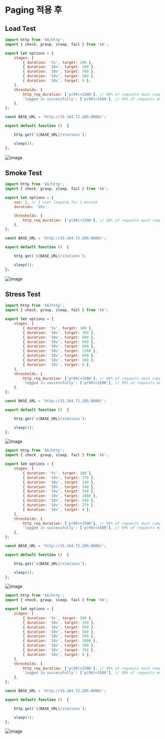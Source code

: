 # Paging 적용 후

## Load Test

```javascript
import http from 'k6/http';
import { check, group, sleep, fail } from 'k6';

export let options = {
    stages: [
        { duration: '5s', target: 200 },
        { duration: '10s', target: 500 },
        { duration: '20s', target: 500 },
        { duration: '10s', target: 200 },
        { duration: '10s', target: 0 },
    ],
    thresholds: {
        http_req_duration: ['p(99)<1500'], // 99% of requests must complete below 1.5s
        'logged in successfully': ['p(99)<1500'], // 99% of requests must complete below 1.5s
    },
};

const BASE_URL = 'http://15.164.72.205:8080/';

export default function ()  {

    http.get(`${BASE_URL}/stations`);

    sleep(1);
};

```

![image](https://user-images.githubusercontent.com/10750614/147834433-5ac1a679-9ce1-4839-8bc9-26ea9530cba5.png)




## Smoke Test

```javascript
import http from 'k6/http';
import { check, group, sleep, fail } from 'k6';

export let options = {
    vus: 1, // 1 user looping for 1 minute
    duration: '10s',

    thresholds: {
        http_req_duration: ['p(99)<1500'], // 99% of requests must complete below 1.5s
    },
};

const BASE_URL = 'http://15.164.72.205:8080/';

export default function ()  {

    http.get(`${BASE_URL}/stations`);

    sleep(1);
};
```


![image](https://user-images.githubusercontent.com/10750614/147834485-62a378eb-0be6-4742-a18a-75f0ed1057fa.png)



## Stress Test

```javascript
import http from 'k6/http';
import { check, group, sleep, fail } from 'k6';

export let options = {
    stages: [
        { duration: '5s', target: 100 },
        { duration: '10s', target: 300 },
        { duration: '10s', target: 600 },
        { duration: '20s', target: 600 },
        { duration: '10s', target: 600 },
        { duration: '20s', target: 1200 },
        { duration: '10s', target: 600 },
        { duration: '10s', target: 300 },
        { duration: '10s', target: 0 },
    ],
    thresholds: {
        http_req_duration: ['p(99)<1500'], // 99% of requests must complete below 1.5s
        'logged in successfully': ['p(99)<1500'], // 99% of requests must complete below 1.5s
    },
};

const BASE_URL = 'http://15.164.72.205:8080/';

export default function ()  {

    http.get(`${BASE_URL}/stations`);

    sleep(1);
};
```

![image](https://user-images.githubusercontent.com/10750614/147834611-8c32e66b-21ab-4c8e-9a0a-94fb18c214a3.png)



```javascript
import http from 'k6/http';
import { check, group, sleep, fail } from 'k6';

export let options = {
    stages: [
        { duration: '5s', target: 100 },
        { duration: '10s', target: 270 },
        { duration: '10s', target: 540 },
        { duration: '20s', target: 540 },
        { duration: '10s', target: 540 },
        { duration: '20s', target: 1080 },
        { duration: '10s', target: 540 },
        { duration: '10s', target: 270 },
        { duration: '10s', target: 0 },
    ],
    thresholds: {
        http_req_duration: ['p(99)<1500'], // 99% of requests must complete below 1.5s
        'logged in successfully': ['p(99)<1500'], // 99% of requests must complete below 1.5s
    },
};

const BASE_URL = 'http://15.164.72.205:8080/';

export default function ()  {

    http.get(`${BASE_URL}/stations`);

    sleep(1);
};
```

![image](https://user-images.githubusercontent.com/10750614/147834707-eece4ffe-1082-4b89-895a-17eece2127a6.png)



```javascript
import http from 'k6/http';
import { check, group, sleep, fail } from 'k6';

export let options = {
    stages: [
        { duration: '5s', target: 100 },
        { duration: '10s', target: 250 },
        { duration: '10s', target: 500 },
        { duration: '20s', target: 500 },
        { duration: '10s', target: 500 },
        { duration: '20s', target: 1000 },
        { duration: '10s', target: 500 },
        { duration: '10s', target: 250 },
        { duration: '10s', target: 0 },
    ],
    thresholds: {
        http_req_duration: ['p(99)<1500'], // 99% of requests must complete below 1.5s
        'logged in successfully': ['p(99)<1500'], // 99% of requests must complete below 1.5s
    },
};

const BASE_URL = 'http://15.164.72.205:8080/';

export default function ()  {

    http.get(`${BASE_URL}/stations`);

    sleep(1);
};

```

![image](https://user-images.githubusercontent.com/10750614/147834788-be5ee8c9-fda9-49c2-acdb-09a4019a4a81.png)


